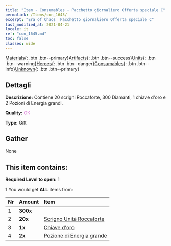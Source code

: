 ```yaml
---
title: "Item - Consumables - Pacchetto giornaliero Offerta speciale C"
permalink: /Items/con_1645/
excerpt: "Era of Chaos  Pacchetto giornaliero Offerta speciale C"
last_modified_at: 2021-04-21
locale: it
ref: "con_1645.md"
toc: false
classes: wide
---
```

 [Materials](/it/Items/){: .btn .btn--primary}[Artifacts](/it/Items/Artifacts/){: .btn .btn--success}[Units](/it/Items/Units/){: .btn .btn--warning}[Heroes](/it/Items/Heroes/){: .btn .btn--danger}[Consumables](/it/Items/Consumables/){: .btn .btn--info}[Unknown](/it/Items/Unknown/){: .btn .btn--primary}

## Dettagli
 **Descrizione:** Contiene 20 scrigni Roccaforte, 300 Diamanti, 1 chiave d'oro e 2 Pozioni di Energia grandi.

 **Quality:** <span style="color: #DA70D6">OK</span>

 **Type:** Gift

## Gather

  None

## This item contains:

 **Required Level to open:** 1

 1 You would get **ALL** items  from:

  | Nr | Amount |     Item    |
  |:---|:-------|:------------|
  | 1 |  **300x** | <i class="fas fa-gem"/> |  | 
  | 2 |  **20x** | [Scrigno Unità Roccaforte](/it/Items/con_1272/) |  | 
  | 3 |  **1x** | [Chiave d'oro](/it/Items/con_783/) |  | 
  | 4 |  **2x** | [Pozione di Energia grande](/it/Items/con_706/) |  | 
